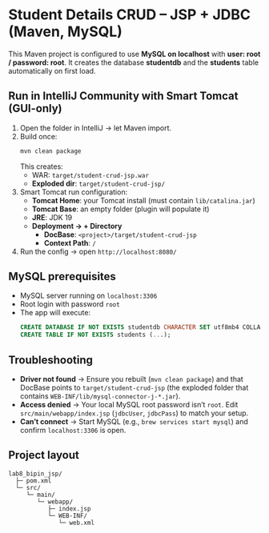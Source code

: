 # Student Details CRUD – JSP + JDBC (Maven, MySQL)

This Maven project is configured to use **MySQL on localhost** with **user: root / password: root**.
It creates the database **studentdb** and the **students** table automatically on first load.

## Run in IntelliJ Community with Smart Tomcat (GUI-only)

1. Open the folder in IntelliJ → let Maven import.
2. Build once:
   ```bash
   mvn clean package
   ```
   This creates:
   - WAR: `target/student-crud-jsp.war`
   - **Exploded dir**: `target/student-crud-jsp/`
3. Smart Tomcat run configuration:
   - **Tomcat Home**: your Tomcat install (must contain `lib/catalina.jar`)
   - **Tomcat Base**: an empty folder (plugin will populate it)
   - **JRE**: JDK 19
   - **Deployment → + Directory**
     - **DocBase**: `<project>/target/student-crud-jsp`
     - **Context Path**: `/`
4. Run the config → open `http://localhost:8080/`

## MySQL prerequisites
- MySQL server running on `localhost:3306`
- Root login with password `root`
- The app will execute:
  ```sql
  CREATE DATABASE IF NOT EXISTS studentdb CHARACTER SET utf8mb4 COLLATE utf8mb4_unicode_ci;
  CREATE TABLE IF NOT EXISTS students (...);
  ```

## Troubleshooting
- **Driver not found** → Ensure you rebuilt (`mvn clean package`) and that DocBase points to `target/student-crud-jsp` (the exploded folder that contains `WEB-INF/lib/mysql-connector-j-*.jar`).
- **Access denied** → Your local MySQL root password isn’t `root`. Edit `src/main/webapp/index.jsp` (`jdbcUser`, `jdbcPass`) to match your setup.
- **Can’t connect** → Start MySQL (e.g., `brew services start mysql`) and confirm `localhost:3306` is open.

## Project layout
```
lab8_bipin_jsp/
  ├─ pom.xml
  └─ src/
     └─ main/
        └─ webapp/
           ├─ index.jsp
           └─ WEB-INF/
              └─ web.xml
```
